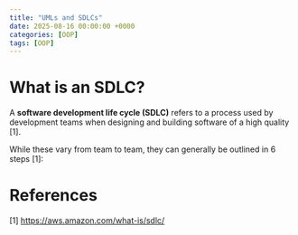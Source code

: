 ```yaml
---
title: "UMLs and SDLCs"
date: 2025-08-16 00:00:00 +0000
categories: [OOP]
tags: [OOP]
---
```


# What is an SDLC?

A **software development life cycle (SDLC)** refers to a process used by development teams when designing and building software of a high quality [1]. 

While these vary from team to team, they can generally be outlined in 6 steps [1]: 




# References
[1] https://aws.amazon.com/what-is/sdlc/